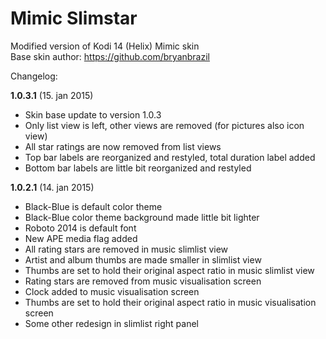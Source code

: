 # Mimic Slimstar
Modified version of Kodi 14 (Helix) Mimic skin<br />
Base skin author: https://github.com/bryanbrazil

Changelog:

**1.0.3.1** (15. jan 2015)
- Skin base update to version 1.0.3
- Only list view is left, other views are removed (for pictures also icon view)
- All star ratings are now removed from list views
- Top bar labels are reorganized and restyled, total duration label added
- Bottom bar labels are little bit reorganized and restyled

**1.0.2.1** (14. jan 2015)
- Black-Blue is default color theme
- Black-Blue color theme background made little bit lighter
- Roboto 2014 is default font
- New APE media flag added
- All rating stars are removed in music slimlist view
- Artist and album thumbs are made smaller in slimlist view 
- Thumbs are set to hold their original aspect ratio in music slimlist view
- Rating stars are removed from music visualisation screen
- Clock added to music visualisation screen
- Thumbs are set to hold their original aspect ratio in music visualisation screen
- Some other redesign in slimlist right panel